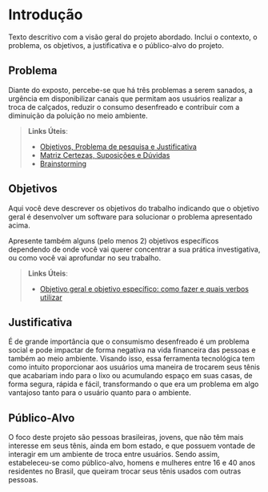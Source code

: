 # Introdução

Texto descritivo com a visão geral do projeto abordado. Inclui o contexto, o problema, os objetivos, a justificativa e o público-alvo do projeto.

## Problema
Diante do exposto, percebe-se que há três problemas a serem sanados, a urgência em disponibilizar canais que permitam aos usuários realizar a troca de calçados, reduzir o consumo desenfreado e contribuir com a diminuição da poluição no meio ambiente.

> **Links Úteis**:
> - [Objetivos, Problema de pesquisa e Justificativa](https://medium.com/@versioparole/objetivos-problema-de-pesquisa-e-justificativa-c98c8233b9c3)
> - [Matriz Certezas, Suposições e Dúvidas](https://medium.com/educa%C3%A7%C3%A3o-fora-da-caixa/matriz-certezas-suposi%C3%A7%C3%B5es-e-d%C3%BAvidas-fa2263633655)
> - [Brainstorming](https://www.euax.com.br/2018/09/brainstorming/)

## Objetivos

Aqui você deve descrever os objetivos do trabalho indicando que o objetivo geral é desenvolver um software para solucionar o problema apresentado acima. 

Apresente também alguns (pelo menos 2) objetivos específicos dependendo de onde você vai querer concentrar a sua prática investigativa, ou como você vai aprofundar no seu trabalho.
 
> **Links Úteis**:
> - [Objetivo geral e objetivo específico: como fazer e quais verbos utilizar](https://blog.mettzer.com/diferenca-entre-objetivo-geral-e-objetivo-especifico/)

## Justificativa

É de grande importância que o consumismo desenfreado é um problema social e pode impactar de forma negativa na vida financeira das pessoas e também ao meio ambiente. Visando isso, essa ferramenta tecnológica tem como intuito proporcionar aos usuários uma maneira de trocarem seus tênis que acabariam indo para o lixo ou acumulando espaço em suas casas, de forma segura, rápida e fácil, transformando o que era um problema em algo vantajoso tanto para o usuário quanto para o ambiente.

## Público-Alvo

O foco deste projeto são pessoas brasileiras, jovens, que não têm mais interesse em seus tênis, ainda em bom estado, e que possuem vontade de interagir em um ambiente de troca entre usuários. Sendo assim, estabeleceu-se como público-alvo, homens e mulheres entre 16 e 40 anos residentes no Brasil, que queiram trocar seus tênis usados com outras pessoas.
